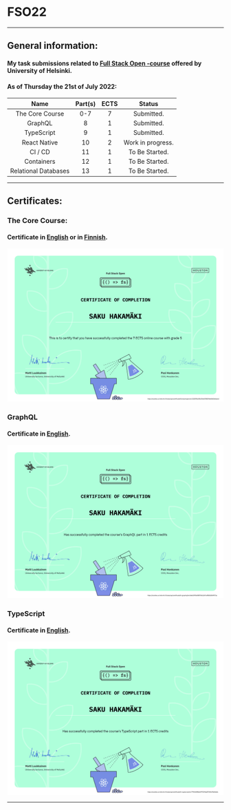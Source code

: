 # FSO22

---

## General information:

#### My task submissions related to [Full Stack Open -course](https://fullstackopen.com/) offered by University of Helsinki.

#### As of Thursday the 21st of July 2022:

|         Name         | Part(s) | ECTS |      Status       |
| :------------------: | :-----: | :--: | :---------------: |
|   The Core Course    |   0-7   |  7   |    Submitted.     |
|       GraphQL        |    8    |  1   |    Submitted.     |
|      TypeScript      |    9    |  1   |    Submitted.     |
|     React Native     |   10    |  2   | Work in progress. |
|       CI / CD        |   11    |  1   |  To Be Started.   |
|      Containers      |   12    |  1   |  To Be Started.   |
| Relational Databases |   13    |  1   |  To Be Started.   |

---

## Certificates:

### The Core Course:

#### Certificate in [English](https://studies.cs.helsinki.fi/stats/api/certificate/fullstackopen/en/122092c03b33db3f5819db60d3e5adc4) or in [Finnish](https://studies.cs.helsinki.fi/stats/api/certificate/fullstackopen/fi/122092c03b33db3f5819db60d3e5adc4).

![The Core Course certificate in English](./certificate-fullstack-en.png)

### GraphQL

#### Certificate in [English](https://studies.cs.helsinki.fi/stats/api/certificate/fs-graphql/en/6eb1590e38874b12b7cdf84520b9071a).

![GraphQL certificate in English](./certificate-graphql.png)

### TypeScript

#### Certificate in [English](https://studies.cs.helsinki.fi/stats/api/certificate/fs-typescript/en/795324f8b6697019ba87455c90af6ddc).

![TypeScript certificate in English](./certificate-typescript.png)

---
